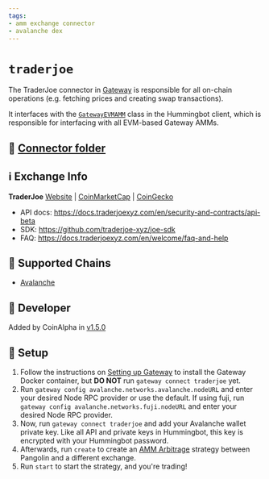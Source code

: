 ```yaml
---
tags:
- amm exchange connector
- avalanche dex
---
```


# `traderjoe`

The TraderJoe connector in [Gateway](/gateway) is responsible for all on-chain operations (e.g. fetching prices and creating swap transactions).

It interfaces with the [`GatewayEVMAMM`](https://github.com/hummingbot/hummingbot/blob/master/hummingbot/connector/gateway_EVM_AMM.py) class in the Hummingbot client, which is responsible for interfacing with all EVM-based Gateway AMMs.

## 📁 [Connector folder](https://github.com/hummingbot/hummingbot/tree/master/gateway/src/connectors/traderjoe)

## ℹ️ Exchange Info

**TraderJoe**
[Website](https://traderjoexyz.com/trade/) | [CoinMarketCap](https://coinmarketcap.com/exchanges/traderjoe/) | [CoinGecko](https://www.coingecko.com/en/exchanges/traderjoe)

* API docs: https://docs.traderjoexyz.com/en/security-and-contracts/api-beta
* SDK: https://github.com/traderjoe-xyz/joe-sdk
* FAQ: https://docs.traderjoexyz.com/en/welcome/faq-and-help

## 🔗 Supported Chains

* [Avalanche](/gateway/chains/ethereum/#avalanche)

## 👷 Developer

Added by CoinAlpha in [v1.5.0](/release-notes/1.5.0/) 

## 🔑 Setup

1. Follow the instructions on [Setting up Gateway](/gateway/setup) to install the Gateway Docker container, but **DO NOT** run `gateway connect traderjoe` yet.
2. Run `gateway config avalanche.networks.avalanche.nodeURL` and enter your desired Node RPC provider or use the default. If using fuji, run `gateway config avalanche.networks.fuji.nodeURL` and enter your desired Node RPC provider.
3. Now, run `gateway connect traderjoe` and add your Avalanche wallet private key. Like all API and private keys in Hummingbot, this key is encrypted with your Hummingbot password.
4. Afterwards, run `create` to create an [AMM Arbitrage](/strategies/amm-arbitrage/) strategy between Pangolin and a different exchange.
5. Run `start` to start the strategy, and you're trading!
